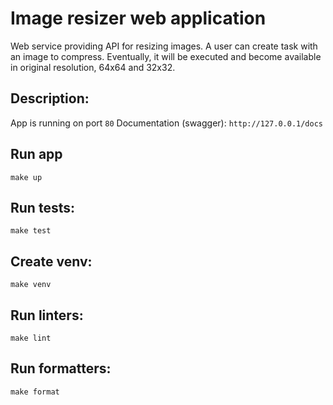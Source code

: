 # Image resizer web application

Web service providing API for resizing images. A user can create task
with an image to compress. Eventually, it will be executed and become available 
in original resolution, 64x64 and 32x32.

## Description:

App is running on port `80`
Documentation (swagger): `http://127.0.0.1/docs`

## Run app
    make up

## Run tests:
    make test

## Create venv:
    make venv

## Run linters:
    make lint

## Run formatters:
    make format
